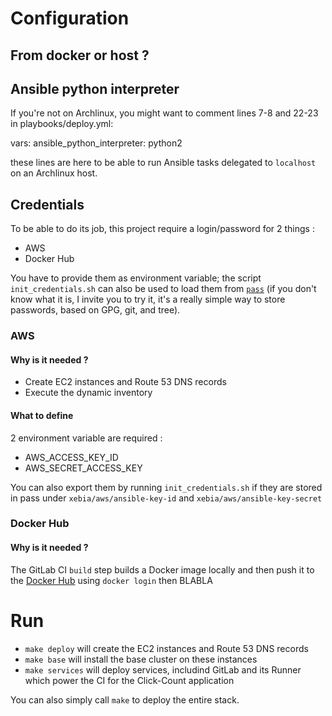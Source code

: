 # Configuration

## From docker or host ?

## Ansible python interpreter

If you're not on Archlinux, you might want to comment lines 7-8 and 22-23 in
playbooks/deploy.yml:

  vars:
      ansible_python_interpreter: python2

these lines are here to be able to run Ansible tasks delegated to `localhost`
on an Archlinux host.

## Credentials

To be able to do its job, this project require a login/password for 2 things :

- AWS
- Docker Hub

You have to provide them as environment variable; the script
`init_credentials.sh` can also be used to load them from [`pass`](TODO) (if you
don't know what it is, I invite you to try it, it's a really simple way to
store passwords, based on GPG, git, and tree).

### AWS

#### Why is it needed ?

- Create EC2 instances and Route 53 DNS records
- Execute the dynamic inventory

#### What to define

2 environment variable are required :

- AWS\_ACCESS\_KEY\_ID
- AWS\_SECRET\_ACCESS\_KEY

You can also export them by running `init_credentials.sh` if they are stored in
pass under `xebia/aws/ansible-key-id` and `xebia/aws/ansible-key-secret`

### Docker Hub

#### Why is it needed ?

The GitLab CI `build` step builds a Docker image locally and then push it to
the [Docker Hub](TODO) using `docker login` then BLABLA

# Run

- `make deploy` will create the EC2 instances and Route 53 DNS records
- `make base` will install the base cluster on these instances
- `make services` will deploy services, includind GitLab and its Runner which
  power the CI for the Click-Count application

You can also simply call `make` to deploy the entire stack.
